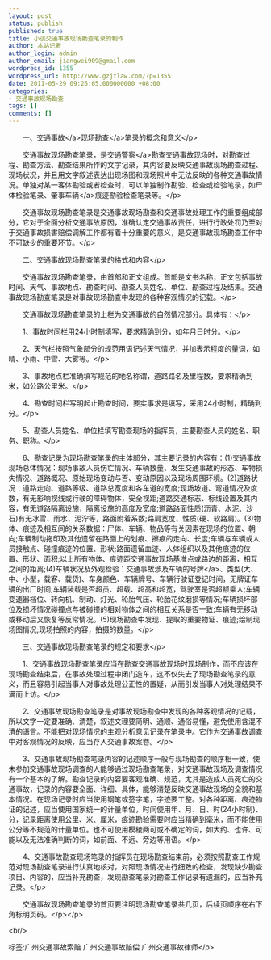 ```yaml
---
layout: post
status: publish
published: true
title: 小谈交通事故现场勘查笔录的制作
author: 本站记者
author_login: admin
author_email: jiangwei909@gmail.com
wordpress_id: 1355
wordpress_url: http://www.gzjtlaw.com/?p=1355
date: 2011-05-29 09:26:05.000000000 +08:00
categories:
- 交通事故现场勘查
tags: []
comments: []
---
```

<p><p>　　一、<a>交通事故<&#47;a><a>现场勘查<&#47;a>笔录的概念和意义<&#47;p><p>　　交通事故现场勘查笔录，是<a>交通警察<&#47;a>勘查交通事故现场时，对勘查过程、勘查方法、勘查结果所作的文字记录，其内容要反映交通事故现场勘查过程、现场状况，并且用文字叙述表达出现场图和现场照片中无法反映的各种交通事故情况。单独对某一客体勘验或者检查时，可以单独制作勘验、检查或检验笔录，如尸体检验笔录、肇事<a>车辆<&#47;a>痕迹勘验检查笔录等。<&#47;p><p>　　交通事故现场勘查笔录是交通事故现场勘查和交通事故处理工作的重要组成部分，它对于全面分析交通事故原因，准确认定交通事故责任，进行行政处罚乃至对于交通事故损害赔偿调解工作都有着十分重要的意义，是交通事故现场勘查工作中不可缺少的重要环节。<&#47;p><p>　　二、交通事故现场勘查笔录的格式和内容<&#47;p><p>　　交通事故现场勘查笔录，由首部和正文组成。首部是文书名称，正文包括事故时间、天气、事故地点、勘查时间、勘查人员姓名、单位、勘查过程及结果。交通事故现场勘查笔录是对事故现场勘查中发现的各种客观情况的记载。<&#47;p><p>　　交通事故现场勘查笔录的上栏为交通事故的自然情况部分。具体有：<&#47;p><p>　　1、事故时间栏用24小时制填写，要求精确到分，如年月日时分。<&#47;p><p>　　2、天气栏按照气象部分的规范用语记述天气情况，并加表示程度的量词，如晴、小雨、中雪、大雾等。<&#47;p><p>　　3、事故地点栏准确填写规范的地名称谓，道路路名及里程数，要求精确到米，如公路公里米。<&#47;p><p>　　4、勘查时间栏写明起止勘查时间，要实事求是填写，采用24小时制，精确到分。<&#47;p><p>　　5、勘查人员姓名、单位栏填写勘查现场的指挥员，主要勘查人员的姓名、职务、职称。<&#47;p><p>　　6、勘查记录为现场勘查笔录的主体部分，其主要记录的内容有：(1)交通事故现场总体情况：现场事故人员伤亡情况、车辆数量、发生交通事故的形态、车物损失情况、道路概况、原始现场变动与否、变动原因以及现场周围环境。(2)道路状况：道路走向、道路等级、道路总宽度和各车道的宽度;现场坡道、弯道情况及度数，有无影响视线或行驶的障碍物体，安全视距;道路交通标志、标线设置及其内容，有无道路隔离设施，隔离设施的高度及宽度;道路路面性质(沥青、水泥、沙石)有无冰雪、雨水、泥泞等，路面附着系数;路肩宽度、性质(硬、软路肩)。(3)物体、痕迹及相互间的关系数据：尸体、车辆、物品等有关因素在现场的位置、朝向;车辆制动拖印及其他遗留在路面上的划痕、擦痕的走向、长度;车辆与车辆或人员接触点、碰撞痕迹的位置、形状;路面遗留血迹、人体组织以及其他痕迹的位置、形状、面积;以上所有物体、痕迹距交通事故现场基准点或路边的距离，相互之间的距离;(4)车辆状况及外观检验：交通事故涉及车辆的<a>号牌<&#47;a>、类型(大、中、小型，载客、载货)、车身颜色、车辆牌号、车辆行驶证登记时间，无牌证车辆的出厂时间;车辆装载是否超员、超载、超高和超宽，驾驶室是否超额乘人;车辆变速器档位、转向机、制动、灯光、轮胎气压、轮胎花纹磨损等情况;车辆损坏部位及损坏情况碰撞点与被碰撞的相对物体之间的相互关系是否一致;车辆有无移动或移动后又恢复等反常情况。(5)现场勘查中发现、提取的重要物证、痕迹;绘制现场图情况;现场拍照的内容，拍摄的数量。<&#47;p><p>　　三、交通事故现场勘查笔录的规定和要求<&#47;p><p>　　1、交通事故现场勘查笔录应当在勘查交通事故现场时现场制作，而不应该在现场勘查结束后，在事故处理过程中闭门造车，这不仅失去了现场勘查笔录的意义，而且容易引起当事人对事故处理公正性的置疑，从而引发当事人对处理结果不满而上访。<&#47;p><p>　　2、交通事故现场勘查笔录是对事故现场勘查中发现的各种客观情况的记载，所以文字一定要准确、清楚，叙述文理要简明、通顺、通俗易懂，避免使用含混不清的语言。不能把对现场情况的主观分析意见记录在笔录中。它作为交通事故调查中对客观情况的反映，应当存入交通事故案卷。<&#47;p><p>　　3、交通事故现场勘查笔录内容的记述顺序一般与现场勘查的顺序相一致，使未参加交通事故现场调查的人能够通过现场勘查笔录，对交通事故现场及调查情况有一个基本的了解。勘查记录的内容要客观准确、规范，尤其是造成人员死亡的交通事故，记录的内容要全面、详细、具体，能够清楚反映交通事故现场的全貌和基本情况。在现场记录时应当使用钢笔或签字笔，字迹要工整。对各种距离、痕迹物证的记述，应当使用国家统一的计量单位，时间使用年、月、日、时(24小时制)、分，记录距离使用公里、米、厘米，痕迹勘验需要时应当精确到毫米，而不能使用公分等不规范的计量单位。也不可使用模棱两可或不确定的词，如大约、也许、可能以及无法准确判断的词，如前面、不远、旁边等用语。<&#47;p><p>　　4、交通事故勘查现场笔录的指挥员在现场勘查结束前，必须按照勘查工作规范对现场勘查笔录进行认真地核对，对照现场情况进行细致的检查，发现缺少勘查项目、内容的，应当补充勘查，发现勘查笔录对勘查工作记录有遗漏的，应当补充记录。<&#47;p><p>　　交通事故现场勘查笔录的首页要注明现场勘查笔录共几页，后续页顺序在右下角标明页码。<&#47;p><&#47;p><br&#47;><p>标签:广州交通事故索赔 广州交通事故赔偿 广州交通事故律师<&#47;p>
